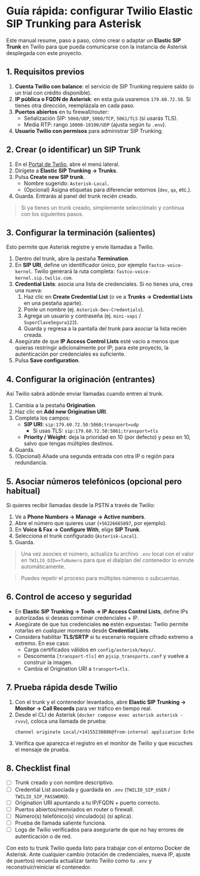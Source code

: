 # Guía rápida: configurar Twilio Elastic SIP Trunking para Asterisk

Este manual resume, paso a paso, cómo crear o adaptar un **Elastic SIP Trunk** en Twilio para que pueda comunicarse con la instancia de Asterisk desplegada con este proyecto.

## 1. Requisitos previos

1. **Cuenta Twilio con balance**: el servicio de SIP Trunking requiere saldo (o un trial con crédito disponible).
2. **IP pública o FQDN de Asterisk**: en esta guía usaremos `179.60.72.50`. Si tienes otra dirección, reemplázala en cada paso.
3. **Puertos abiertos** en tu firewall/router:
   - Señalización SIP: `5060/UDP`, `5060/TCP`, `5061/TLS` (si usarás TLS).
   - Media RTP: rango `10000-10100/UDP` (ajusta según tu `.env`).
4. **Usuario Twilio con permisos** para administrar SIP Trunking.

## 2. Crear (o identificar) un SIP Trunk

1. En el [Portal de Twilio](https://console.twilio.com/), abre el menú lateral.
2. Dirígete a **Elastic SIP Trunking → Trunks**.
3. Pulsa **Create new SIP trunk**.
   - Nombre sugerido: `Asterisk-Local`.
   - (Opcional) Asigna etiquetas para diferenciar entornos (`dev`, `qa`, etc.).
4. Guarda. Entrarás al panel del trunk recién creado.

> Si ya tienes un trunk creado, simplemente selecciónalo y continua con los siguientes pasos.

## 3. Configurar la terminación (salientes)

Esto permite que Asterisk registre y envíe llamadas a Twilio.

1. Dentro del trunk, abre la pestaña **Termination**.
2. En **SIP URI**, define un identificador único, por ejemplo `fastco-voice-kernel`. Twilio generará la ruta completa: `fastco-voice-kernel.sip.twilio.com`.
3. **Credential Lists**: asocia una lista de credenciales. Si no tienes una, crea una nueva:
   1. Haz clic en **Create Credential List** (o ve a **Trunks → Credential Lists** en una pestaña aparte).
   2. Ponle un nombre (ej. `Asterisk-Dev-Credentials`).
   3. Agrega un usuario y contraseña (ej. `mini-vapi` / `SuperClaveSegura123`).
   4. Guarda y regresa a la pantalla del trunk para asociar la lista recién creada.
4. Asegúrate de que **IP Access Control Lists** esté vacío a menos que quieras restringir adicionalmente por IP; para este proyecto, la autenticación por credenciales es suficiente.
5. Pulsa **Save configuration**.

## 4. Configurar la originación (entrantes)

Así Twilio sabrá adónde enviar llamadas cuando entren al trunk.

1. Cambia a la pestaña **Origination**.
2. Haz clic en **Add new Origination URI**.
3. Completa los campos:
   - **SIP URI**: `sip:179.60.72.50:5060;transport=udp`
     - Si usas TLS: `sip:179.60.72.50:5061;transport=tls`
   - **Priority / Weight**: deja la prioridad en 10 (por defecto) y peso en 10, salvo que tengas múltiples destinos.
4. Guarda.
5. (Opcional) Añade una segunda entrada con otra IP o región para redundancia.

## 5. Asociar números telefónicos (opcional pero habitual)

Si quieres recibir llamadas desde la PSTN a través de Twilio:

1. Ve a **Phone Numbers → Manage → Active numbers**.
2. Abre el número que quieres usar (`+56226665897`, por ejemplo).
3. En **Voice & Fax → Configure With**, elige **SIP Trunk**.
4. Selecciona el trunk configurado (`Asterisk-Local`).
5. Guarda.

> Una vez asocies el número, actualiza tu archivo `.env` local con el valor en `TWILIO_DID=+TuNumero` para que el dialplan del contenedor lo enrute automáticamente.

> Puedes repetir el proceso para múltiples números o subcuentas.

## 6. Control de acceso y seguridad

- En **Elastic SIP Trunking → Tools → IP Access Control Lists**, define IPs autorizadas si deseas combinar credenciales + IP.
- Asegúrate de que tus credenciales **no** estén expuestas: Twilio permite rotarlas en cualquier momento desde **Credential Lists**.
- Considera habilitar **TLS/SRTP** si tu escenario requiere cifrado extremo a extremo. En ese caso:
  - Carga certificados válidos en `config/asterisk/keys/`.
  - Descomenta `[transport-tls]` en `pjsip_transports.conf` y vuelve a construir la imagen.
  - Cambia el Origination URI a `transport=tls`.

## 7. Prueba rápida desde Twilio

1. Con el trunk y el contenedor levantados, abre **Elastic SIP Trunking → Monitor → Call Records** para ver tráfico en tiempo real.
2. Desde el CLI de Asterisk (`docker compose exec asterisk asterisk -rvvv`), coloca una llamada de prueba:
   ```
   channel originate Local/+14155238886@from-internal application Echo
   ```
3. Verifica que aparezca el registro en el monitor de Twilio y que escuches el mensaje de prueba.

## 8. Checklist final

- [ ] Trunk creado y con nombre descriptivo.
- [ ] Credential List asociada y guardada en `.env` (`TWILIO_SIP_USER` / `TWILIO_SIP_PASSWORD`).
- [ ] Origination URI apuntando a tu IP/FQDN + puerto correcto.
- [ ] Puertos abiertos/reenviados en router o firewall.
- [ ] Número(s) telefónico(s) vinculado(s) (si aplica).
- [ ] Prueba de llamada saliente funciona.
- [ ] Logs de Twilio verificados para asegurarte de que no hay errores de autenticación o de red.

Con esto tu trunk Twilio queda listo para trabajar con el entorno Docker de Asterisk. Ante cualquier cambio (rotación de credenciales, nueva IP, ajuste de puertos) recuerda actualizar tanto Twilio como tu `.env` y reconstruir/reiniciar el contenedor.
